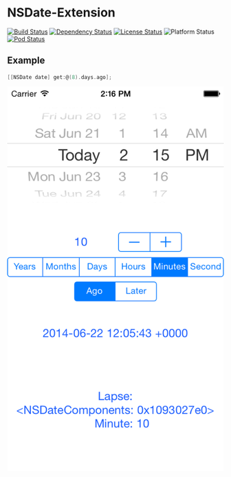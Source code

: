 # NSDate-Extension
[![Build Status](https://travis-ci.org/alexruperez/NSDate-Extension.svg?branch=master)](https://travis-ci.org/alexruperez/NSDate-Extension) [![Dependency Status](https://www.versioneye.com/objective-c/nsdate-extension/0.0.2/badge.svg)](https://www.versioneye.com/objective-c/nsdate-extension/0.0.2) [![License Status](http://img.shields.io/badge/license-MIT-blue.svg)](https://github.com/alexruperez/NSDate-Extension/blob/master/LICENSE) ![Platform Status](http://img.shields.io/badge/platform-ios%20%7C%20osx-lightgrey.svg) [![Pod Status](http://img.shields.io/badge/pod-v0.0.2-blue.svg)](https://github.com/CocoaPods/Specs/blob/master/Specs/NSDate-Extension/0.0.2/NSDate-Extension.podspec.json)

## Example
```objectivec
[[NSDate date] get:@(8).days.ago];
```

![NSDate-Extension](https://raw.githubusercontent.com/alexruperez/NSDate-Extension/master/Example.png)
